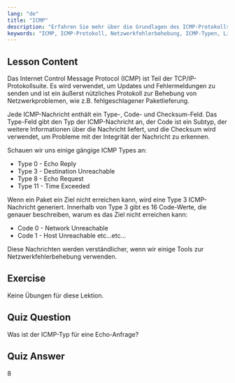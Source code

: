 ```yaml
---
lang: "de"
title: "ICMP"
description: "Erfahren Sie mehr über die Grundlagen des ICMP-Protokolls, Nachrichtentypen und Codes zur Netzwerkfehlerbehebung. Verstehen Sie, wie ICMP funktioniert, um Netzwerkprobleme zu debuggen."
keywords: "ICMP, ICMP-Protokoll, Netzwerkfehlerbehebung, ICMP-Typen, Linux-Netzwerk, Anfänger, Tutorial, Anleitung"
---
```


## Lesson Content

Das Internet Control Message Protocol (ICMP) ist Teil der TCP/IP-Protokollsuite. Es wird verwendet, um Updates und Fehlermeldungen zu senden und ist ein äußerst nützliches Protokoll zur Behebung von Netzwerkproblemen, wie z.B. fehlgeschlagener Paketlieferung.

Jede ICMP-Nachricht enthält ein Type-, Code- und Checksum-Feld. Das Type-Feld gibt den Typ der ICMP-Nachricht an, der Code ist ein Subtyp, der weitere Informationen über die Nachricht liefert, und die Checksum wird verwendet, um Probleme mit der Integrität der Nachricht zu erkennen.

Schauen wir uns einige gängige ICMP Types an:

- Type 0 - Echo Reply
- Type 3 - Destination Unreachable
- Type 8 - Echo Request
- Type 11 - Time Exceeded

Wenn ein Paket ein Ziel nicht erreichen kann, wird eine Type 3 ICMP-Nachricht generiert. Innerhalb von Type 3 gibt es 16 Code-Werte, die genauer beschreiben, warum es das Ziel nicht erreichen kann:

- Code 0 - Network Unreachable
- Code 1 - Host Unreachable
  etc...etc...

Diese Nachrichten werden verständlicher, wenn wir einige Tools zur Netzwerkfehlerbehebung verwenden.

## Exercise

Keine Übungen für diese Lektion.

## Quiz Question

Was ist der ICMP-Typ für eine Echo-Anfrage?

## Quiz Answer

8
